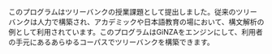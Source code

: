 このプログラムはツリーバンクの授業課題として提出しました。従来のツリーバンクは人力で構築され、アカデミックや日本語教育の場において、構文解析の例として利用されています。このプログラムはGiNZAをエンジンにして、利用者の手元にあるあらゆるコーパスでツリーバンクを構築できます。
